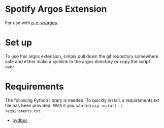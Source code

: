 # Spotify Argos Extension
For use with [p-e-w/argos](https://github.com/p-e-w/argos).

# Set up
To use this argos extension, simply pull down the git repository somewhere safe and either make a symlink to the argos directory or copy the script over.

# Requirements
The following Python library is needed. To quickly install, a requirements.txt file has been provided. With it you can run `pip install -r requirements.txt`.
* [pydbus](https://github.com/LEW21/pydbus)
